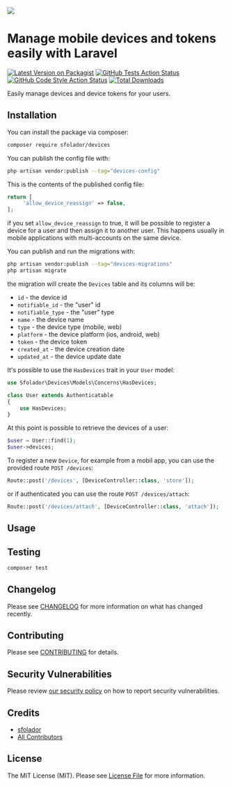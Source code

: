<img src="https://banners.beyondco.de/Devices.png?theme=light&packageManager=composer+require&packageName=sfolador%2Fdevices&pattern=architect&style=style_1&description=Manage+devices+and+device+tokens+&md=1&showWatermark=1&fontSize=100px&images=upload">


# Manage mobile devices and tokens easily with Laravel

[![Latest Version on Packagist](https://img.shields.io/packagist/v/sfolador/devices.svg?style=flat-square)](https://packagist.org/packages/sfolador/devices)
[![GitHub Tests Action Status](https://img.shields.io/github/actions/workflow/status/sfolador/devices/run-tests.yml?branch=main&label=tests&style=flat-square)](https://github.com/sfolador/devices/actions?query=workflow%3Arun-tests+branch%3Amain)
[![GitHub Code Style Action Status](https://img.shields.io/github/actions/workflow/status/sfolador/devices/fix-php-code-style-issues.yml?branch=main&label=code%20style&style=flat-square)](https://github.com/sfolador/devices/actions?query=workflow%3A"Fix+PHP+code+style+issues"+branch%3Amain)
[![Total Downloads](https://img.shields.io/packagist/dt/sfolador/devices.svg?style=flat-square)](https://packagist.org/packages/sfolador/devices)

Easily manage devices and device tokens for your users.



## Installation

You can install the package via composer:

```bash
composer require sfolador/devices
```

You can publish the config file with:

```bash
php artisan vendor:publish --tag="devices-config"
```
This is the contents of the published config file:

```php
return [
     'allow_device_reassign' => false,
];
```

if you set `allow_device_reassign` to true, it will be possible to 
register a device for a user and then assign it to another user. This happens usually 
in mobile applications with multi-accounts on the same device.


You can publish and run the migrations with:

```bash
php artisan vendor:publish --tag="devices-migrations"
php artisan migrate
```

the migration will create the `Devices` table and its columns will be:

- `id` - the device id
- `notifiable_id` - the "user" id
- `notifiable_type` - the "user" type
- `name` - the device name
- `type` - the device type (mobile, web)
- `platform` - the device platform (ios, android, web)
- `token` - the device token
- `created_at` - the device creation date
- `updated_at` - the device update date

It's possible to use the `HasDevices` trait in your `User` model:

```php
use Sfolador\Devices\Models\Concerns\HasDevices;

class User extends Authenticatable
{
    use HasDevices;
}
```

At this point is possible to retrieve the devices of a user:

```php
$user = User::find(1);
$user->devices;
```

To register a new `Device`, for example from a mobil app, you can use the provided route `POST /devices`:

```php
Route::post('/devices', [DeviceController::class, 'store']);
```
or if authenticated you can use the route `POST /devices/attach`:

```php
Route::post('/devices/attach', [DeviceController::class, 'attach']);
```



## Usage





## Testing

```bash
composer test
```

## Changelog

Please see [CHANGELOG](CHANGELOG.md) for more information on what has changed recently.

## Contributing

Please see [CONTRIBUTING](CONTRIBUTING.md) for details.

## Security Vulnerabilities

Please review [our security policy](../../security/policy) on how to report security vulnerabilities.

## Credits

- [sfolador](https://github.com/sfolador)
- [All Contributors](../../contributors)

## License

The MIT License (MIT). Please see [License File](LICENSE.md) for more information.

